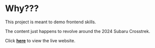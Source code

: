 # Why???

This project is meant to demo frontend skills. 


The content just happens to revolve around the 2024 Subaru Crosstrek.


Click **[here](https://eclectic-brioche-eed578.netlify.app)** to view the live website.